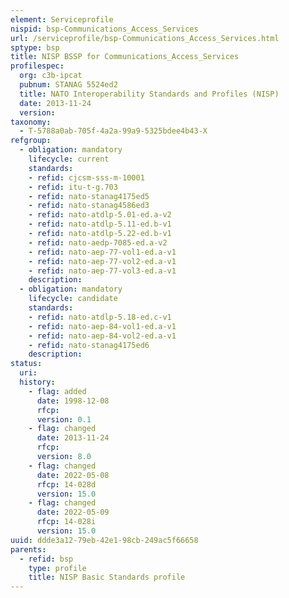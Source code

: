 ```yaml
---
element: Serviceprofile
nispid: bsp-Communications_Access_Services
url: /serviceprofile/bsp-Communications_Access_Services.html
sptype: bsp
title: NISP BSSP for Communications_Access_Services
profilespec:
  org: c3b-ipcat
  pubnum: STANAG 5524ed2
  title: NATO Interoperability Standards and Profiles (NISP)
  date: 2013-11-24
  version: 
taxonomy:
  - T-5788a0ab-705f-4a2a-99a9-5325bdee4b43-X
refgroup:
  - obligation: mandatory
    lifecycle: current
    standards: 
    - refid: cjcsm-sss-m-10001
    - refid: itu-t-g.703
    - refid: nato-stanag4175ed5
    - refid: nato-stanag4586ed3
    - refid: nato-atdlp-5.01-ed.a-v2
    - refid: nato-atdlp-5.11-ed.b-v1
    - refid: nato-atdlp-5.22-ed.b-v1
    - refid: nato-aedp-7085-ed.a-v2
    - refid: nato-aep-77-vol1-ed.a-v1
    - refid: nato-aep-77-vol2-ed.a-v1
    - refid: nato-aep-77-vol3-ed.a-v1
    description: 
  - obligation: mandatory
    lifecycle: candidate
    standards: 
    - refid: nato-atdlp-5.18-ed.c-v1
    - refid: nato-aep-84-vol1-ed.a-v1
    - refid: nato-aep-84-vol2-ed.a-v1
    - refid: nato-stanag4175ed6
    description: 
status:
  uri: 
  history: 
    - flag: added
      date: 1998-12-08
      rfcp: 
      version: 0.1
    - flag: changed
      date: 2013-11-24
      rfcp: 
      version: 8.0
    - flag: changed
      date: 2022-05-08
      rfcp: 14-028d
      version: 15.0
    - flag: changed
      date: 2022-05-09
      rfcp: 14-028i
      version: 15.0
uuid: ddde3a12-79eb-42e1-98cb-249ac5f66658
parents:
  - refid: bsp
    type: profile
    title: NISP Basic Standards profile
---
```

